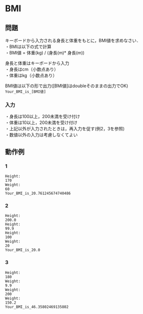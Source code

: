 # BMI

## 問題

キーボードから入力される身長と体重をもとに，BMI値を求めなさい．  
・BMIは以下の式で計算  
・BMI値 = 体重(kg) / (身長(m)* 身長(m))

身長と体重はキーボードから入力  
・身長はcm（小数点あり）  
・体重はkg（小数点あり）

BMI値は以下の形で出力([BMI値]はdoubleそのままの出力でOK)  
`Your_BMI_is_[BMI値]`

### 入力

・身長は100以上，200未満を受け付け  
・体重は10以上，200未満を受け付け  
・上記以外が入力されたときは，再入力を促す(例2，3を参照)  
・数値以外の入力は考慮しなくてよい

## 動作例

### 1
```
Height:
170
Weight:
60
Your_BMI_is_20.761245674740486
```

### 2
```
Height:
200.0
Height:
99.9
Height:
100
Weight:
20
Your_BMI_is_20.0
```

### 3
```
Height:
180
Weight:
9.9
Weight:
200
Weight:
150.2
Your_BMI_is_46.35802469135802
```